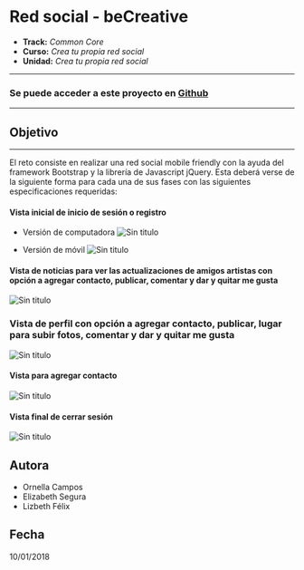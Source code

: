 # Red social - beCreative

* **Track:** _Common Core_
* **Curso:** _Crea tu propia red social_
* **Unidad:** _Crea tu propia red social_

***
### Se puede acceder a este proyecto en [Github]( "Github")
***

## Objetivo
---
El reto consiste en realizar una red social mobile friendly con la ayuda del framework Bootstrap y la librería de Javascript jQuery. Esta deberá verse de la siguiente forma para cada una de sus fases con las siguientes especificaciones requeridas:

#### Vista inicial de inicio de sesión o registro
* Versión de computadora
![Sin titulo](assets/docs/sign-in-desktop.jpeg)

* Versión de móvil
![Sin titulo](assets/docs/sign-in-mobile.jpeg)

#### Vista de noticias para ver las actualizaciones de amigos artistas con opción a agregar contacto, publicar, comentar y dar y quitar me gusta
![Sin titulo](assets/docs/newsfeed-view.png)

### Vista de perfil con opción a agregar contacto, publicar, lugar para subir fotos, comentar y dar y quitar me gusta
![Sin titulo](assets/docs/profile.JPG)


#### Vista para agregar contacto
![Sin titulo](assets/docs/add-contact.JPG)

#### Vista final de cerrar sesión
![Sin titulo](assets/docs/log-out.JPG)

## Autora
* Ornella Campos
* Elizabeth Segura
* Lizbeth Félix

## Fecha
10/01/2018
